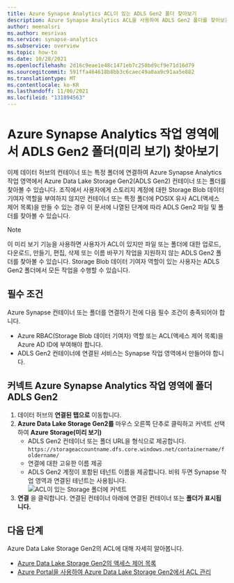 ```yaml
---
title: Azure Synapse Analytics ACL이 있는 ADLS Gen2 폴더 찾아보기
description: Azure Synapse Analytics ACL을 사용하여 ADLS Gen2 폴더를 찾아보는 방법을 알아봅니다.
author: meenalsri
ms.author: mesrivas
ms.service: synapse-analytics
ms.subservice: overview
ms.topic: how-to
ms.date: 10/28/2021
ms.openlocfilehash: 2d16c9eae1e48c1471eb7c250bd9cf9e71d16d79
ms.sourcegitcommit: 591ffa464618b8bb3c6caec49a0aa9c91aa5e882
ms.translationtype: MT
ms.contentlocale: ko-KR
ms.lasthandoff: 11/06/2021
ms.locfileid: "131894563"
---
```

# <a name="browse-adls-gen2-folders-preview-in-an-azure-synapse-analytics-workspace"></a>Azure Synapse Analytics 작업 영역에서 ADLS Gen2 폴더(미리 보기) 찾아보기
이제 데이터 허브의 컨테이너 또는 특정 폴더에 연결하여 Azure Synapse Analytics 작업 영역에서 Azure Data Lake Storage Gen2(ADLS Gen2) 컨테이너 또는 폴더를 찾아볼 수 있습니다. 조직에서 사용자에게 스토리지 계정에 대한 Storage Blob 데이터 기여자 역할을 부여하지 않지만 컨테이너 또는 특정 폴더에 POSIX 유사 ACL(액세스 제어 목록)을 만들 수 있는 경우 이 문서에 나열된 단계에 따라 ADLS Gen2 파일 및 폴더를 찾아볼 수 있습니다.

>[!Note]
>이 미리 보기 기능을 사용하면 사용자가 ACL이 있지만 파일 또는 폴더에 대한 업로드, 다운로드, 만들기, 편집, 삭제 또는 이름 바꾸기 작업을 지원하지 않는 ADLS Gen2 폴더를 찾아볼 수 있습니다. Storage Blob 데이터 기여자 역할이 있는 사용자는 ADLS Gen2 폴더에서 모든 작업을 수행할 수 있습니다.


## <a name="prerequisites"></a>필수 조건
Azure Synapse 컨테이너 또는 폴더를 연결하기 전에 다음 필수 조건이 충족되어야 합니다.
* Azure RBAC(Storage Blob 데이터 기여자) 역할 또는 ACL(액세스 제어 목록)을 Azure AD ID에 부여해야 합니다.
* ADLS Gen2 컨테이너에 연결된 서비스는 Synapse 작업 영역에서 만들어야 합니다.


## <a name="connect-adls-gen2-folder-to-your-azure-synapse-analytics-workspace"></a>커넥트 Azure Synapse Analytics 작업 영역에 폴더 ADLS Gen2
1. 데이터 허브의 **연결된 탭으로** 이동합니다.
2. **Azure Data Lake Storage Gen2를** 마우스 오른쪽 단추로 클릭하고 커넥트 선택하여 **Azure Storage(미리 보기)**
    * ADLS Gen2 컨테이너 또는 폴더 URL을 형식으로 제공합니다. `https://storageaccountname.dfs.core.windows.net/containername/foldername/`
    * 연결에 대한 고유한 이름 제공
    * ADLS Gen2 계정이 포함된 테넌트 이름을 제공합니다. 비워 두면 Synapse 작업 영역과 연결된 테넌트는 사용됩니다.
    ![ACL이 있는 Storage 폴더에 커넥트](./media/connect-to-azure-storage-with-access-control-lists/connect-to-azure-storage-with-acls.png)
3. **연결** 을 클릭합니다. 연결된 컨테이너 아래에 연결된 컨테이너 또는 **폴더가 표시됩니다.**


## <a name="next-steps"></a>다음 단계
Azure Data Lake Storage Gen2의 ACL에 대해 자세히 알아봅니다.
- [Azure Data Lake Storage Gen2의 액세스 제어 목록](../storage/blobs/data-lake-storage-access-control.md)
- [Azure Portal을 사용하여 Azure Data Lake Storage Gen2에서 ACL 관리](../storage/blobs/data-lake-storage-acl-azure-portal.md)
